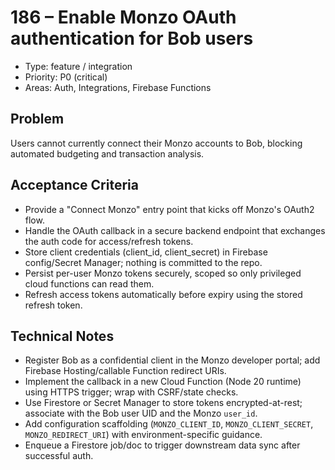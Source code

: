 # 186 – Enable Monzo OAuth authentication for Bob users

- Type: feature / integration
- Priority: P0 (critical)
- Areas: Auth, Integrations, Firebase Functions

## Problem
Users cannot currently connect their Monzo accounts to Bob, blocking automated budgeting and transaction analysis.

## Acceptance Criteria
- Provide a "Connect Monzo" entry point that kicks off Monzo's OAuth2 flow.
- Handle the OAuth callback in a secure backend endpoint that exchanges the auth code for access/refresh tokens.
- Store client credentials (client_id, client_secret) in Firebase config/Secret Manager; nothing is committed to the repo.
- Persist per-user Monzo tokens securely, scoped so only privileged cloud functions can read them.
- Refresh access tokens automatically before expiry using the stored refresh token.

## Technical Notes
- Register Bob as a confidential client in the Monzo developer portal; add Firebase Hosting/callable Function redirect URIs.
- Implement the callback in a new Cloud Function (Node 20 runtime) using HTTPS trigger; wrap with CSRF/state checks.
- Use Firestore or Secret Manager to store tokens encrypted-at-rest; associate with the Bob user UID and the Monzo `user_id`.
- Add configuration scaffolding (`MONZO_CLIENT_ID`, `MONZO_CLIENT_SECRET`, `MONZO_REDIRECT_URI`) with environment-specific guidance.
- Enqueue a Firestore job/doc to trigger downstream data sync after successful auth.
